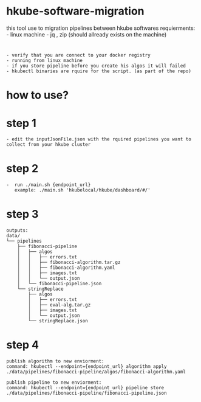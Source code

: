 # hkube-software-migration
this tool use to migration pipelines between hkube softwares
requierments:
    -   linux machine
    -   jq , zip (should allready exists on the machine)
# 
    - verify that you are connect to your docker registry
    - running from linux machine
    - if you store pipeline before you create his algos it will failed 
    - hkubectl binaries are rquire for the script. (as part of the repo)

# how to use?

# step 1
    - edit the inputJsonFile.json with the rquired pipelines you want to collect from your hkube cluster
# step 2
    -  run ./main.sh {endpoint_url}
       example: ./main.sh 'hkubelocal/hkube/dashboard/#/'
# step 3
    outputs: 
    data/
    └── pipelines
        ├── fibonacci-pipeline
        │   ├── algos
        │   │   ├── errors.txt
        │   │   ├── fibonacci-algorithm.tar.gz
        │   │   ├── fibonacci-algorithm.yaml
        │   │   ├── images.txt
        │   │   └── output.json
        │   └── fibonacci-pipeline.json
        └── stringReplace
            ├── algos
            │   ├── errors.txt
            │   ├── eval-alg.tar.gz
            │   ├── images.txt
            │   └── output.json
            └── stringReplace.json

# step 4
    publish algorithm to new enviorment:
    command: hkubectl --endpoint={endpoint_url} algorithm apply ./data/pipelines/fibonacci-pipeline/algos/fibonacci-algorithm.yaml

    publish pipeline to new enviorment:
    command: hkubectl --endpoint={endpoint_url} pipeline store ./data/pipelines/fibonacci-pipeline/fibonacci-pipeline.json